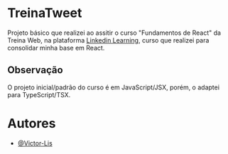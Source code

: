 # TreinaTweet

Projeto básico que realizei ao assitir o curso "Fundamentos de React" da Treina Web, na plataforma [Linkedin Learning](https://www.linkedin.com/learning-login/share?forceAccount=false&redirect=https%3A%2F%2Fwww.linkedin.com%2Flearning%2Ffundamentos-de-react%3Ftrk%3Dshare_ent_url%26shareId%3DixPVFBEqT6a7lNO4nbr3KA%253D%253D), curso que realizei para consolidar minha base em React.

## Observação
O projeto inicial/padrão do curso é em JavaScript/JSX, porém, o adaptei para TypeScript/TSX.

# Autores
- [@Victor-Lis](https://www.linkedin.com/in/victor-lis-bronzo)
